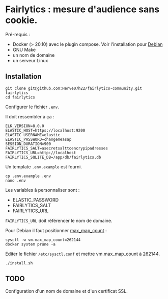 # Fairlytics : mesure d'audience sans cookie.

Pré-requis :
- Docker (> 20.10) avec le plugin compose. Voir l'installation pour [Debian](https://docs.docker.com/engine/install/debian/)
- GNU Make
- un nom de domaine
- un serveur Linux

## Installation

```
git clone git@github.com:Herve07h22/fairlytics-community.git fairlytics
cd fairlytics
```

Configurer le fichier `.env`.

Il doit ressembler à ça :

```
ELK_VERSION=8.0.0
ELASTIC_HOST=https://localhost:9200
ELASTIC_USERNAME=elastic
ELASTIC_PASSWORD=changemeasap
SESSION_DURATION=900
FAIRLYTICS_SALT=asecretsalttoencrypipadresses
FAIRLYTICS_URL=http://localhost
FAIRLYTICS_SQLITE_DB=/app/db/fairlytics.db
```

Un template `.env.example` est fourni.
```
cp .env.example .env
nano .env
```


Les variables à personnaliser sont :
- ELASTIC_PASSWORD
- FAIRLYTICS_SALT
- FAIRLYTICS_URL

`FAIRLYTICS_URL` doit référencer le nom de domaine.

Pour Debian il faut positionner [max_map_count](https://stackoverflow.com/questions/51445846/elasticsearch-max-virtual-memory-areas-vm-max-map-count-65530-is-too-low-inc) :

```
sysctl -w vm.max_map_count=262144
docker system prune -a
```

Editer le fichier `/etc/sysctl.conf` et mettre vm.max_map_count à 262144.

```
./install.sh
```

## TODO

Configuration d'un nom de domaine et d'un certificat SSL.

